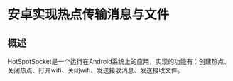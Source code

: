 # 安卓实现热点传输消息与文件

## 概述
HotSpotSocket是一个运行在Android系统上的应用，实现的功能有：创建热点、关闭热点、打开wifi、关闭wifi、发送接收消息、发送接收文件。
